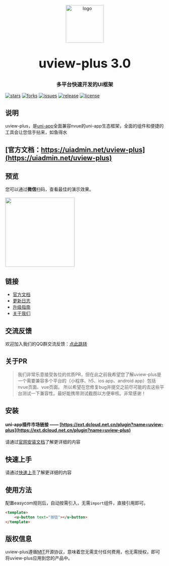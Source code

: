 <p align="center">
    <img alt="logo" src="https://uviewui.com/common/logo.png" width="120" height="120" style="margin-bottom: 10px;">
</p>
<h3 align="center" style="margin: 30px 0 30px;font-weight: bold;font-size:40px;">uview-plus 3.0</h3>
<h3 align="center">多平台快速开发的UI框架</h3>

[![stars](https://img.shields.io/github/stars/ijry/uview-plus?style=flat-square&logo=GitHub)](https://github.com/ijry/uview-plus)
[![forks](https://img.shields.io/github/forks/ijry/uview-plus?style=flat-square&logo=GitHub)](https://github.com/ijry/uview-plus)
[![issues](https://img.shields.io/github/issues/ijry/uview-plus?style=flat-square&logo=GitHub)](https://github.com/ijry/uview-plus/issues)
[![release](https://img.shields.io/github/v/release/ijry/uview-plus?style=flat-square)](https://gitee.com/uiadmin/uview-plus/releases)
[![license](https://img.shields.io/github/license/ijry/uview-plus?style=flat-square)](https://en.wikipedia.org/wiki/MIT_License)

## 说明

uview-plus，是[uni-app](https://uniapp.dcloud.io/)全面兼容nvue的uni-app生态框架，全面的组件和便捷的工具会让您信手拈来，如鱼得水

## [官方文档：https://uiadmin.net/uview-plus](https://uiadmin.net/uview-plus)


## 预览

您可以通过**微信**扫码，查看最佳的演示效果。
<br>
<br>
<img src="https://uiadmin.net/uview-plus/common/h5_qrcode.png" width="220" height="220" >

## 链接

- [官方文档](https://uiadmin.net/uview-plus)
- [更新日志](https://uiadmin.net/uview-plus/components/changelog.html)
- [升级指南](https://uiadmin.net/uview-plus/components/changeGuide.html)
- [关于我们](https://uiadmin.net/uview-plus/cooperation/about.html)

## 交流反馈

欢迎加入我们的QQ群交流反馈：[点此跳转](https://uiadmin.net/uview-plus/components/addQQGroup.html)

## 关于PR

> 我们非常乐意接受各位的优质PR，但在此之前我希望您了解uview-plus是一个需要兼容多个平台的（小程序、h5、ios app、android app）包括nvue页面、vue页面。
> 所以希望在您修复bug并提交之前尽可能的去这些平台测试一下兼容性。最好能携带测试截图以方便审核。非常感谢！

## 安装

#### **uni-app插件市场链接** —— [https://ext.dcloud.net.cn/plugin?name=uview-plus](https://ext.dcloud.net.cn/plugin?name=uview-plus)

请通过[官网安装文档](https://uiadmin.net/uview-plus/components/install.html)了解更详细的内容

## 快速上手

请通过[快速上手](https://uiadmin.net/uview-plus/components/quickstart.html)了解更详细的内容

## 使用方法
配置easycom规则后，自动按需引入，无需`import`组件，直接引用即可。

```html
<template>
	<u-button text="按钮"></u-button>
</template>
```

## 版权信息
uview-plus遵循[MIT](https://en.wikipedia.org/wiki/MIT_License)开源协议，意味着您无需支付任何费用，也无需授权，即可将uview-plus应用到您的产品中。

